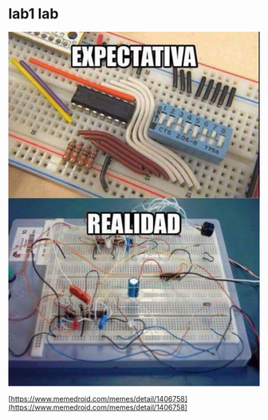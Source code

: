 # lab1 lab

![Electronics Meme](electronics_meme.jpeg)

[https://www.memedroid.com/memes/detail/1406758](https://www.memedroid.com/memes/detail/1406758)